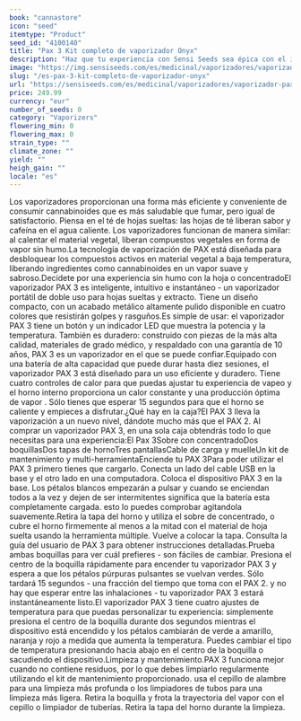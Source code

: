 ```yaml
---
book: "cannastore"
icon: "seed"
itemtype: "Product"
seed_id: "4100140"
title: "Pax 3 Kit completo de vaporizador Onyx"
description: "Haz que tu experiencia con Sensi Seeds sea épica con el inteligente e instantáneo vaporizador PAX 3. Para hoja suelta y extracto. ¡Compra en línea hoy!"
image: "https://img.sensiseeds.com/es/medicinal/vaporizadores/vaporizador-pax-3-onyx-image.png"
slug: "/es-pax-3-kit-completo-de-vaporizador-onyx"
url: "https://sensiseeds.com/es/medicinal/vaporizadores/vaporizador-pax-3-onyx?a_aid=cannastore"
price: 249.99
currency: "eur"
number_of_seeds: 0
category: "Vaporizers"
flowering_min: 0
flowering_max: 0
strain_type: ""
climate_zone: ""
yield: ""
heigh_gain: ""
locale: "es"
---
```

Los vaporizadores proporcionan una forma más eficiente y conveniente de consumir cannabinoides que es más saludable que fumar, pero igual de satisfactorio. Piensa en el té de hojas sueltas: las hojas de té liberan sabor y cafeína en el agua caliente. Los vaporizadores funcionan de manera similar: al calentar el material vegetal, liberan compuestos vegetales en forma de vapor sin humo.La tecnología de vaporización de PAX está diseñada para desbloquear los compuestos activos en material vegetal a baja temperatura, liberando ingredientes como cannabinoides en un vapor suave y sabroso.Decídete por una experiencia sin humo con la hoja o concentradoEl vaporizador PAX 3 es inteligente, intuitivo e instantáneo - un vaporizador portátil de doble uso para hojas sueltas y extracto. Tiene un diseño compacto, con un acabado metálico altamente pulido disponible en cuatro colores que resistirán golpes y rasguños.Es simple de usar: el vaporizador PAX 3 tiene un botón y un indicador LED que muestra la potencia y la temperatura. También es duradero: construido con piezas de la más alta calidad, materiales de grado médico, y respaldado con una garantía de 10 años, PAX 3 es un vaporizador en el que se puede confiar.Equipado con una batería de alta capacidad que puede durar hasta diez sesiones, el vaporizador PAX 3 está diseñado para un uso eficiente y duradero. Tiene cuatro controles de calor para que puedas ajustar tu experiencia de vapeo y el horno interno proporciona un calor constante y una producción óptima de vapor . Sólo tienes que esperar 15 segundos para que el horno se caliente y empieces a disfrutar.¿Qué hay en la caja?El PAX 3 lleva la vaporización a un nuevo nivel, dándote mucho más que el PAX 2. Al comprar un vaporizador PAX 3, en una sola caja obtendrás todo lo que necesitas para una experiencia:El Pax 3Sobre con concentradoDos boquillasDos tapas de hornoTres pantallasCable de carga y muelleUn kit de mantenimiento y multi-herramientaEnciende tu PAX 3Para poder utilizar el PAX 3 primero tienes que cargarlo. Conecta un lado del cable USB en la base y el otro lado en una computadora. Coloca el dispositivo PAX 3 en la base. Los pétalos blancos empezarán a pulsar y cuando se enciendan todos a la vez y dejen de ser intermitentes significa que la batería esta completamente cargada. esto lo puedes comprobar agitandola suavemente.Retira la tapa del horno y utiliza el sobre de concentrado, o cubre el horno firmemente al menos a la mitad con el material de hoja suelta usando la herramienta múltiple. Vuelve a colocar la tapa. Consulta la guía del usuario de PAX 3 para obtener instrucciones detalladas.Prueba ambas boquillas para ver cuál prefieres - son fáciles de cambiar. Presiona el centro de la boquilla rápidamente para encender tu vaporizador PAX 3 y espera a que los pétalos púrpuras pulsantes se vuelvan verdes. Sólo tardará 15 segundos - una fracción del tiempo que toma con el PAX 2. y no hay que esperar entre las inhalaciones - tu vaporizador PAX 3 estará instantáneamente listo.El vaporizador PAX 3 tiene cuatro ajustes de temperatura para que puedas personalizar tu experiencia: simplemente presiona el centro de la boquilla durante dos segundos mientras el dispositivo está encendido y los pétalos cambiarán de verde a amarillo, naranja y rojo a medida que aumenta la temperatura. Puedes cambiar el tipo de temperatura presionando hacia abajo en el centro de la boquilla o sacudiendo el dispositivo.Limpieza y mantenimiento.PAX 3 funciona mejor cuando no contiene residuos, por lo que debes limpiarlo regularmente utilizando el kit de mantenimiento proporcionado. usa el cepillo de alambre para una limpieza más profunda o los limpiadores de tubos para una limpieza más ligera. Retira la boquilla y frota la trayectoria del vapor con el cepillo o limpiador de tuberías. Retira la tapa del horno durante la limpieza.
